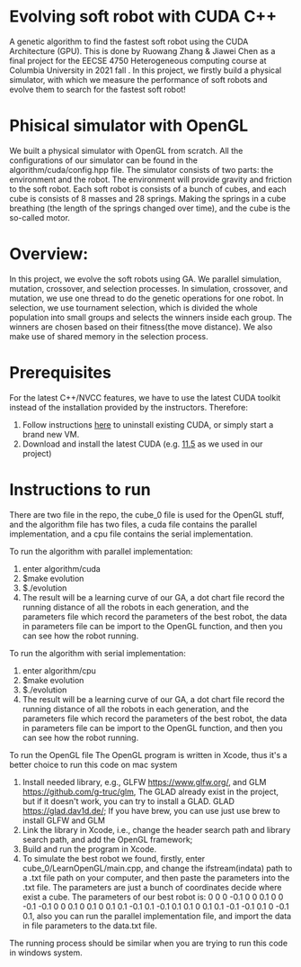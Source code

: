 # Evolving soft robot with CUDA C++
A genetic algorithm to find the fastest soft robot using the CUDA Architecture (GPU). 
This is done by Ruowang Zhang & Jiawei Chen as a final project for the EECSE 4750 Heterogeneous computing course at Columbia University in 2021 fall 
. In this project, we firstly build a physical simulator, with which we measure the performance of soft robots and evolve them to search for the fastest
soft robot!

# Phisical simulator with OpenGL
We built a physical simulator with OpenGL from scratch. All the configurations of our simulator can be found in the algorithm/cuda/config.hpp file. The simulator consists
of two parts: the environment and the robot. The environment will provide gravity and friction to the soft robot. Each soft robot is consists of a bunch of 
cubes, and each cube is consists of 8 masses and 28 springs. Making the springs in a cube breathing (the length of the springs changed over time), and the 
cube is the so-called motor.

# Overview:
In this project, we evolve the soft robots using GA. We parallel simulation, mutation, crossover, and selection processes. In simulation, crossover, and mutation,
we use one thread to do the genetic operations for one robot. In selection, we use tournament selection, which is divided the whole population into small groups
and selects the winners inside each group. The winners are chosen based on their fitness(the move distance). We also make use of shared memory in the selection 
process.

# Prerequisites
For the latest C++/NVCC features, we have to use the latest CUDA toolkit instead of the installation provided by the instructors. Therefore:

1. Follow instructions [here](https://docs.nvidia.com/cuda/cuda-installation-guide-linux/index.html#handle-uninstallation) to uninstall existing CUDA, or simply start a brand new VM.
2. Download and install the latest CUDA (e.g. [11.5](https://developer.nvidia.com/cuda-downloads?target_os=Linux&target_arch=x86_64&Distribution=Ubuntu&target_version=18.04&target_type=runfile_local) as we used in our project) 

# Instructions to run
There are two file in the repo, the cube_0 file is used for the OpenGL stuff, and the algorithm file has two files, a cuda file contains the parallel implementation, and a cpu file contains the serial implementation. 

To run the algorithm with parallel implementation:
1. enter algorithm/cuda
2. $make evolution
3. $./evolution
4. The result will be a learning curve of our GA, a dot chart file record the running distance of all the robots in each generation, and the parameters file which record the parameters of the best robot, the data in parameters file can be import to the OpenGL function, and then you can see how the robot running.

To run the algorithm with serial implementation:
1. enter algorithm/cpu
2. $make evolution
3. $./evolution
4. The result will be a learning curve of our GA, a dot chart file record the running distance of all the robots in each generation, and the parameters file which record the parameters of the best robot, the data in parameters file can be import to the OpenGL function, and then you can see how the robot running.

To run the OpenGL file
The OpenGL program is written in Xcode, thus it's a better choice to run this code on mac system
1. Install needed library, e.g., GLFW https://www.glfw.org/, and GLM https://github.com/g-truc/glm, The GLAD already exist in the project, but if it doesn't work, you can try to install a GLAD. GLAD https://glad.dav1d.de/; If you have brew, you can use just use brew to install GLFW and GLM
3. Link the library in Xcode, i.e., change the header search path and library search path, and add the OpenGL framework;
4. Build and run the program in Xcode.
5. To simulate the best robot we found, firstly, enter cube_0/LearnOpenGL/main.cpp, and change the ifstream(indata) path to a .txt file path on your computer, and then paste the parameters into the .txt file. The parameters are just a bunch of coordinates decide where exist a cube. The parameters of our best robot is: 
0 0 0
-0.1 0 0
0.1 0 0
-0.1 -0.1 0
0 0.1 0
0.1 0 0.1
0.1 -0.1 0.1
-0.1 0.1 0.1
0 0.1 0.1
-0.1 -0.1 0.1
0 -0.1 0.1, also you can run the parallel implementation file, and import the data in file parameters to the data.txt file.

The running process should be similar when you are trying to run this code in windows system.
